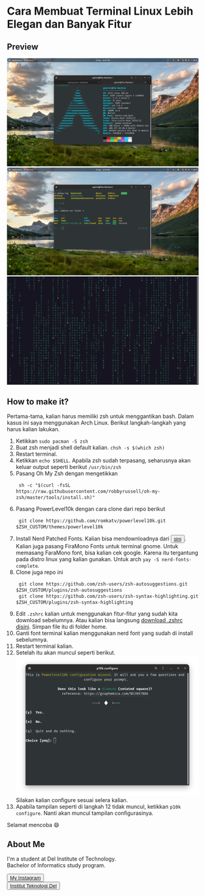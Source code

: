 # Cara Membuat Terminal Linux Lebih Elegan dan Banyak Fitur

## Preview

![ss](Screenshot%20from%202022-04-15%2012-47-56.png) <br>
![ss1](Screenshot%20from%202022-04-15%2012-52-46.png) <br>
![ss2](Screenshot%20from%202022-04-15%2012-55-37.png) <br>

## How to make it?

Pertama-tama, kalian harus memiliki zsh untuk menggantikan bash. Dalam kasus ini saya menggunakan Arch Linux. Berikut langkah-langkah yang harus kalian lakukan.
1. Ketikkan `sudo pacman -S zsh`
2. Buat zsh menjadi shell default kalian. `chsh -s $(which zsh)`
3. Restart terminal.
4. Ketikkan `echo $SHELL`. Apabila zsh sudah terpasang, seharusnya akan keluar output seperti berikut `/usr/bin/zsh`
5. Pasang Oh My Zsh dengan mengetikkan
   ```
    sh -c "$(curl -fsSL https://raw.githubusercontent.com/robbyrussell/oh-my-zsh/master/tools/install.sh)"
   ```
6. Pasang PowerLevel10k dengan cara clone dari repo berikut
   ```
    git clone https://github.com/romkatv/powerlevel10k.git $ZSH_CUSTOM/themes/powerlevel10k
   ```
7. Install Nerd Patched Fonts. Kalian bisa mendownloadnya dari <button><a href="https://github.com/ryanoasis/nerd-fonts/blob/master/patched-fonts/FiraMono/Regular/complete/Fura%20Mono%20Regular%20Nerd%20Font%20Complete.otf?raw=true">sini</a></button>. Kalian juga pasang FiraMono Fonts untuk terminal gnome. Untuk memasang FaraMono font, bisa kalian cek google. Karena itu tergantung pada distro linux yang kalian gunakan. Untuk arch `yay -S nerd-fonts-complete`.
8. Clone juga repo ini
   ```
    git clone https://github.com/zsh-users/zsh-autosuggestions.git $ZSH_CUSTOM/plugins/zsh-autosuggestions
    git clone https://github.com/zsh-users/zsh-syntax-highlighting.git $ZSH_CUSTOM/plugins/zsh-syntax-highlighting
   ```
9. Edit `.zshrc` kalian untuk menggunakan fitur-fitur yang sudah kita download sebelumnya. Atau kalian bisa langsung [download .zshrc disini](.zshrc). Simpan file itu di folder home.
10. Ganti font terminal kalian menggunakan nerd font yang sudah di install sebelumnya.
11. Restart terminal kalian.
12. Setelah itu akan muncul seperti berikut.
    ![p10k](Screenshot%20from%202022-04-15%2013-19-06.png) <br>
    Silakan kalian configure sesuai selera kalian.
13. Apabila tampilan seperti di langkah 12 tidak muncul, ketikkan `p10k configure`. Nanti akan muncul tampilan configurasinya.

Selamat mencoba :smile:

## <b>About Me</b>

I'm a student at Del Institute of Technology. <br>
Bachelor of Informatics study program. <br>


<button><a href="https://www.instagram.com/gabrielhtg77/">My Instagram</a></button>
<br>
<button><a href="https://www.del.ac.id/">Institut Teknologi Del</a></button>
